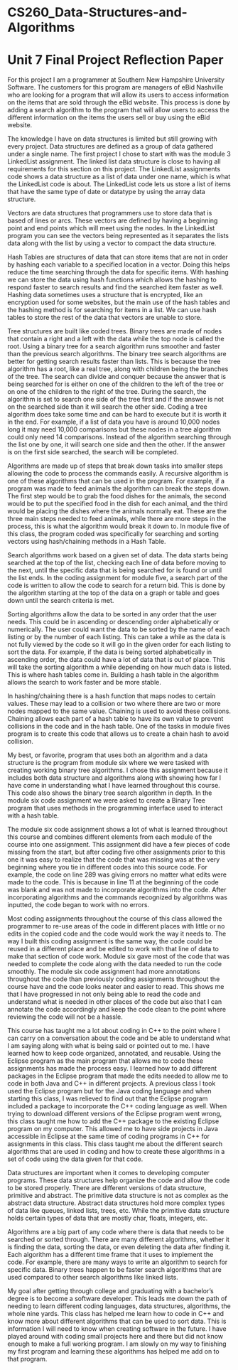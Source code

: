 # CS260_Data-Structures-and-Algorithms
# Unit 7 Final Project Reflection Paper

  For this project I am a programmer at Southern New Hampshire University Software. The customers for this program are managers of eBid Nashville who are looking for a program that will allow its users to access information on the items that are sold through the eBid website. This process is done by adding a search algorithm to the program that will allow users to access the different information on the items the users sell or buy using the eBid website.
  
  The knowledge I have on data structures is limited but still growing with every project. Data structures are defined as a group of data gathered under a single name. The first project I chose to start with was the module 3 LinkedList assignment. The linked list data structure is close to having all requirements for this section on this project. The LinkedList assignments code shows a data structure as a list of data under one name, which is what the LinkedList code is about. The LinkedList code lets us store a list of items that have the same type of date or datatype by using the array data structure.
  
  Vectors are data structures that programmers use to store data that is based of lines or arcs. These vectors are defined by having a beginning point and end points which will meet using the nodes. In the LinkedList program you can see the vectors being represented as it separates the lists data along with the list by using a vector to compact the data structure.
  
  Hash Tables are structures of data that can store items that are not in order by hashing each variable to a specified location in a vector. Doing this helps reduce the time searching through the data for specific items. With hashing we can store the data using hash functions which allows the hashing to respond faster to search results and find the searched item faster as well. Hashing data sometimes uses a structure that is encrypted, like an encryption used for some websites, but the main use of the hash tables and the hashing method is for searching for items in a list. We can use hash tables to store the rest of the data that vectors are unable to store. 
  
  Tree structures are built like coded trees. Binary trees are made of nodes that contain a right and a left with the data while the top node is called the root. Using a binary tree for a search algorithm runs smoother and faster than the previous search algorithms. The binary tree search algorithms are better for getting search results faster than lists. This is because the tree algorithm has a root, like a real tree, along with children being the branches of the tree. The search can divide and conquer because the answer that is being searched for is either on one of the children to the left of the tree or on one of the children to the right of the tree. During the search, the algorithm is set to search one side of the tree first and if the answer is not on the searched side than it will search the other side. Coding a tree algorithm does take some time and can be hard to execute but it is worth it in the end. For example, if a list of data you have is around 10,000 nodes long it may need 10,000 comparisons but these nodes in a tree algorithm could only need 14 comparisons. Instead of the algorithm searching through the list one by one, it will search one side and then the other. If the answer is on the first side searched, the search will be completed.
  
  Algorithms are made up of steps that break down tasks into smaller steps allowing the code to process the commands easily. A recursive algorithm is one of these algorithms that can be used in the program. For example, if a program was made to feed animals the algorithm can break the steps down. The first step would be to grab the food dishes for the animals, the second would be to put the specified food in the dish for each animal, and the third would be placing the dishes where the animals normally eat. These are the three main steps needed to feed animals, while there are more steps in the process, this is what the algorithm would break it down to. In module five of this class, the program coded was specifically for searching and sorting vectors using hash/chaining methods in a Hash Table.
  
  Search algorithms work based on a given set of data. The data starts being searched at the top of the list, checking each line of data before moving to the next, until the specific data that is being searched for is found or until the list ends. In the coding assignment for module five, a search part of the code is written to allow the code to search for a return bid. This is done by the algorithm starting at the top of the data on a graph or table and goes down until the search criteria is met.
  
  Sorting algorithms allow the data to be sorted in any order that the user needs. This could be in ascending or descending order alphabetically or numerically. The user could want the data to be sorted by the name of each listing or by the number of each listing. This can take a while as the data is not fully viewed by the code so it will go in the given order for each listing to sort the data. For example, if the data is being sorted alphabetically in ascending order, the data could have a lot of data that is out of place. This will take the sorting algorithm a while depending on how much data is listed. This is where hash tables come in. Building a hash table in the algorithm allows the search to work faster and be more stable.
  
  In hashing/chaining there is a hash function that maps nodes to certain values. These may lead to a collision or two where there are two or more nodes mapped to the same value. Chaining is used to avoid these collisions. Chaining allows each part of a hash table to have its own value to prevent collisions in the code and in the hash table. One of the tasks in module fives program is to create this code that allows us to create a chain hash to avoid collision.
  
  My best, or favorite, program that uses both an algorithm and a data structure is the program from module six where we were tasked with creating working binary tree algorithms. I chose this assignment because it includes both data structure and algorithms along with showing how far I have come in understanding what I have learned throughout this course. This code also shows the binary tree search algorithm in depth. In the module six code assignment we were asked to create a Binary Tree program that uses methods in the programming interface used to interact with a hash table.
  
  The module six code assignment shows a lot of what is learned throughout this course and combines different elements from each module of the course into one assignment. This assignment did have a few pieces of code missing from the start, but after coding five other assignments prior to this one it was easy to realize that the code that was missing was at the very beginning where you tie in different codes into this source code. For example, the code on line 289 was giving errors no matter what edits were made to the code. This is because in line 11 at the beginning of the code was blank and was not made to incorporate algorithms into the code. After incorporating algorithms and the commands recognized by algorithms was inputted, the code began to work with no errors.
  
  Most coding assignments throughout the course of this class allowed the programmer to re-use areas of the code in different places with little or no edits in the copied code and the code would work the way it needs to. The way I built this coding assignment is the same way, the code could be reused in a different place and be edited to work with that line of data to make that section of code work. Module six gave most of the code that was needed to complete the code along with the data needed to run the code smoothly. The module six code assignment had more annotations throughout the code than previously coding assignments throughout the course have and the code looks neater and easier to read. This shows me that I have progressed in not only being able to read the code and understand what is needed in other places of the code but also that I can annotate the code accordingly and keep the code clean to the point where reviewing the code will not be a hassle.
  
  This course has taught me a lot about coding in C++ to the point where I can carry on a conversation about the code and be able to understand what I am saying along with what is being said or pointed out to me. I have learned how to keep code organized, annotated, and reusable. Using the Eclipse program as the main program that allows me to code these assignments has made the process easy. I learned how to add different packages in the Eclipse program that made the edits needed to allow me to code in both Java and C++ in different projects. A previous class I took used the Eclipse program but for the Java coding language and when starting this class, I was relieved to find out that the Eclipse program included a package to incorporate the C++ coding language as well. When trying to download different versions of the Eclipse program went wrong, this class taught me how to add the C++ package to the existing Eclipse program on my computer. This allowed me to have side projects in Java accessible in Eclipse at the same time of coding programs in C++ for assignments in this class. This class taught me about the different search algorithms that are used in coding and how to create these algorithms in a set of code using the data given for that code.
  
  Data structures are important when it comes to developing computer programs. These data structures help organize the code and allow the code to be stored properly. There are different versions of data structure, primitive and abstract. The primitive data structure is not as complex as the abstract data structure. Abstract data structures hold more complex types of data like queues, linked lists, trees, etc. While the primitive data structure holds certain types of data that are mostly char, floats, integers, etc.
  
  Algorithms are a big part of any code where there is data that needs to be searched or sorted through. There are many different algorithms, whether it is finding the data, sorting the data, or even deleting the data after finding it. Each algorithm has a different time frame that it uses to implement the code. For example, there are many ways to write an algorithm to search for specific data. Binary trees happen to be faster search algorithms that are used compared to other search algorithms like linked lists.
  
  My goal after getting through college and graduating with a bachelor’s degree is to become a software developer. This leads me down the path of needing to learn different coding languages, data structures, algorithms, the whole nine yards. This class has helped me learn how to code in C++ and know more about different algorithms that can be used to sort data. This is information I will need to know when creating software in the future. I have played around with coding small projects here and there but did not know enough to make a full working program. I am slowly on my way to finishing my first program and learning these algorithms has helped me add on to that program.
